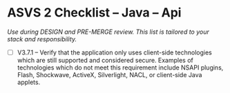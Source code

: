 # ASVS 2 Checklist – Java – Api

_Use during DESIGN and PRE-MERGE review. This list is tailored to your stack and responsibility._

- [ ] V3.7.1 – Verify that the application only uses client-side technologies which are still supported and considered secure. Examples of technologies which do not meet this requirement include NSAPI plugins, Flash, Shockwave, ActiveX, Silverlight, NACL, or client-side Java applets.
